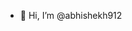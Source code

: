 - 👋 Hi, I’m @abhishekh912

<!---
abhishekh912/abhishekh912 is a ✨ special ✨ repository because its `README.md` (this file) appears on your GitHub profile.
You can click the Preview link to take a look at your changes.
--->
